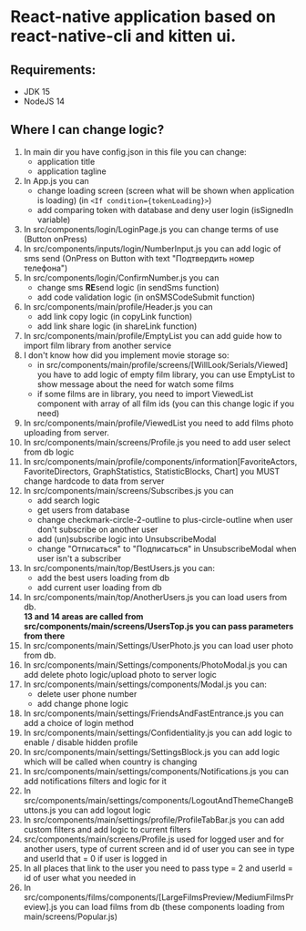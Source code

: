 # React-native application based on react-native-cli and kitten ui.

## Requirements:

- JDK 15
- NodeJS 14

## Where I can change logic?

1. In main dir you have config.json in this file you can change:
    - application title
    - application tagline
2. In App.js you can
    - change loading screen (screen what will be shown when application is loading) (in `<If condition={tokenLoading}>`)
    - add comparing token with database and deny user login (isSignedIn variable)
3. In src/components/login/LoginPage.js you can change terms of use (Button onPress)
4. In src/components/inputs/login/NumberInput.js you can add logic of sms send (OnPress on Button with text "Подтвердить
   номер телефона")
5. In src/components/login/ConfirmNumber.js you can
    - change sms **RE**send logic (in sendSms function)
    - add code validation logic (in onSMSCodeSubmit function)
6. In src/components/main/profile/Header.js you can
    - add link copy logic (in copyLink function)
    - add link share logic (in shareLink function)
7. In src/components/main/profile/EmptyList you can add guide how to import film library from another service
8. I don't know how did you implement movie storage so:
    - in src/components/main/profile/screens/[WillLook/Serials/Viewed] you have to add logic of empty film library, you
      can use EmptyList to show message about the need for watch some films
    - if some films are in library, you need to import ViewedList component with array of all film ids (you can this
      change logic if you need)
9. In src/components/main/profile/ViewedList you need to add films photo uploading from server.
10. In src/components/main/screens/Profile.js you need to add user select from db logic
11. In
    src/components/main/profile/components/information[FavoriteActors, FavoriteDirectors, GraphStatistics, StatisticBlocks, Chart]
    you MUST change hardcode to data from server
12. In src/components/main/screens/Subscribes.js you can
    - add search logic
    - get users from database
    - change checkmark-circle-2-outline to plus-circle-outline when user don't subscribe on another user
    - add (un)subscribe logic into UnsubscribeModal
    - change "Отписаться" to "Подписаться" in UnsubscribeModal when user isn't a subscriber
13. In src/components/main/top/BestUsers.js you can:
    - add the best users loading from db
    - add current user loading from db
14. In src/components/main/top/AnotherUsers.js you can load users from db. <br/>
    **13 and 14 areas are called from src/components/main/screens/UsersTop.js you can pass parameters from there** <br/>
15. In src/components/main/Settings/UserPhoto.js you can load user photo from db.
16. In src/components/main/Settings/components/PhotoModal.js you can add delete photo logic/upload photo to server logic
17. In src/components/main/settings/components/Modal.js you can:
    - delete user phone number
    - add change phone logic
18. In src/components/main/settings/FriendsAndFastEntrance.js you can add a choice of login method
19. In src/components/main/settings/Confidentiality.js you can add logic to enable / disable hidden profile
20. In src/components/main/settings/SettingsBlock.js you can add logic which will be called when country is changing
21. In src/components/main/settings/components/Notifications.js you can add notifications filters and logic for it
22. In src/components/main/settings/components/LogoutAndThemeChangeButtons.js you can add logout logic
23. In src/components/main/settings/profile/ProfileTabBar.js you can add custom filters and add logic to current filters
24. src/components/main/screens/Profile.js used for logged user and for another users, type of current screen and id of
    user you can see in type and userId that = 0 if user is logged in
25. In all places that link to the user you need to pass type = 2 and userId = id of user what you needed in
25. In src/components/films/components/[LargeFilmsPreview/MediumFilmsPreview].js you can load films from db (these
    components loading from main/screens/Popular.js)